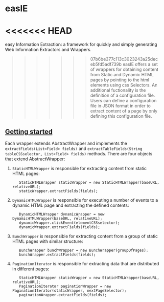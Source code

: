 # easIE
<<<<<<< HEAD
=======
easy Information Extraction: a framework for quickly and simply generating Web Information Extractors and Wrappers.
>>>>>>> 07b6be377c113c3023243a25deceb5fd5adf739b
easIE offers a set of wrappers for obtaining content from Static and Dynamic HTML pages by pointing to the html elements using css Selectors. An additional fuctionality is the definition of a configuration file. Users can define a configuration file in JSON format in order to extract content of a page by only defining this configuration file.

<h2><u>Getting started</u></h2>

Each wrapper extends AbstractWrapper and implements the `extractFields(List<Field> fields)` and `extractTableFields(String tableCSSselector, List<Field> fields)` methods. There are four objects that extend AbstractWrapper:

1. `StaticHTMLWrapper` is responsible for extracting content from static HTML pages:

          StaticHTMLWrapper staticWrapper = new StaticHTMLWrapper(baseURL, relativeURL);
          staticWrapper.extractFields(fields);

2. `DynamicHTMLWrapper` is responsible for executing a number of events to a dynamic HTML page and extracting the defined contents: 

          DynamicHTMLWrapper dynamicWrapper = new DynamicHTMLWrapper(baseURL, relativeURL);
          dymamicWrapper.clickEvent(elementCSSselector);
          dynamicWrapper.extractFields(fields);

3. `BunchWrapper` is responsible for extracting content from a group of static HTML pages with similar structure:

          BunchWrapper bunchWrapper = new BunchWrapper(groupOfPages);
          bunchWrapper.extractFields(fields);
          
4. `PaginationIterator` is responsible for extracting data that are distributed in different pages:

          StaticHTMLWrapper staticWrapper = new StaticHTMLWrapper(baseURL, relativeURL);
          PaginationIterator paginationWrapper = new PaginationIterator(staticWrapper, nextPageSelector);
          paginationWrapper.extractFields(fields);
